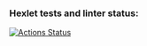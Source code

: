 ### Hexlet tests and linter status:
[![Actions Status](https://github.com/NLIDie/frontend-project-lvl4/workflows/hexlet-check/badge.svg)](https://github.com/NLIDie/frontend-project-lvl4/actions)